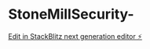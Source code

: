 # StoneMillSecurity-

[Edit in StackBlitz next generation editor ⚡️](https://stackblitz.com/~/github.com/philipmorine/StoneMillSecurity-)